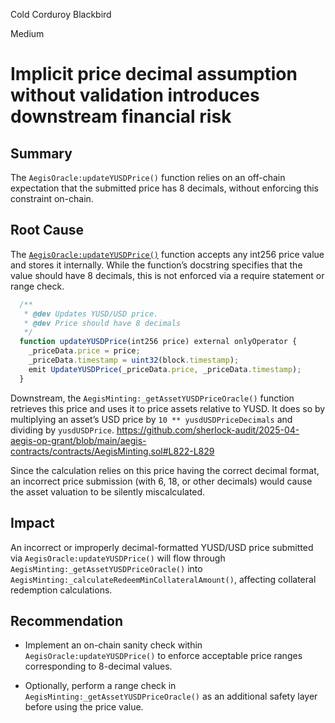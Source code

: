 Cold Corduroy Blackbird

Medium

# Implicit price decimal assumption without validation introduces downstream financial risk

## Summary
The `AegisOracle:updateYUSDPrice()` function relies on an off-chain expectation that the submitted price has 8 decimals, without enforcing this constraint on-chain. 

## Root Cause
The [`AegisOracle:updateYUSDPrice()`](https://github.com/sherlock-audit/2025-04-aegis-op-grant/blob/main/aegis-contracts/contracts/AegisOracle.sol#L52-L57) function accepts any int256 price value and stores it internally. While the function’s docstring specifies that the value should have 8 decimals, this is not enforced via a require statement or range check.

```javascript
  /**
   * @dev Updates YUSD/USD price.
   * @dev Price should have 8 decimals
   */
  function updateYUSDPrice(int256 price) external onlyOperator {
    _priceData.price = price;
    _priceData.timestamp = uint32(block.timestamp);
    emit UpdateYUSDPrice(_priceData.price, _priceData.timestamp);
  }
```

Downstream, the `AegisMinting:_getAssetYUSDPriceOracle()` function retrieves this price and uses it to price assets relative to YUSD. It does so by multiplying an asset’s USD price by `10 ** yusdUSDPriceDecimals` and dividing by `yusdUSDPrice`.
https://github.com/sherlock-audit/2025-04-aegis-op-grant/blob/main/aegis-contracts/contracts/AegisMinting.sol#L822-L829

 Since the calculation relies on this price having the correct decimal format, an incorrect price submission (with 6, 18, or other decimals) would cause the asset valuation to be silently miscalculated.

## Impact
An incorrect or improperly decimal-formatted YUSD/USD price submitted via `AegisOracle:updateYUSDPrice()` will flow through `AegisMinting:_getAssetYUSDPriceOracle()` into `AegisMinting:_calculateRedeemMinCollateralAmount()`, affecting collateral redemption calculations.

## Recommendation

- Implement an on-chain sanity check within `AegisOracle:updateYUSDPrice()` to enforce acceptable price ranges corresponding to 8-decimal values. 

- Optionally, perform a range check in `AegisMinting:_getAssetYUSDPriceOracle()` as an additional safety layer before using the price value.